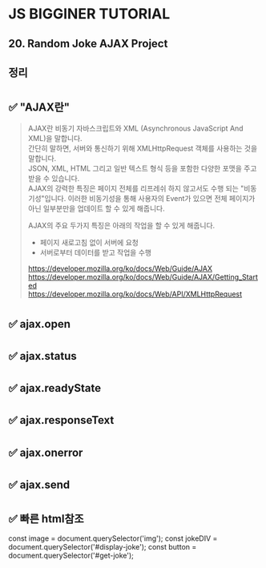 # JS BIGGINER TUTORIAL 
## 20. Random Joke AJAX Project
  
## 정리

#
## ✅ "AJAX란"
> AJAX란 비동기 자바스크립트와 XML (Asynchronous JavaScript And XML)을 말합니다.  
> 간단히 말하면, 서버와 통신하기 위해 XMLHttpRequest 객체를 사용하는 것을 말합니다.  
> JSON, XML, HTML 그리고 일반 텍스트 형식 등을 포함한 다양한 포맷을 주고 받을 수 있습니다.  
> AJAX의 강력한 특징은 페이지 전체를 리프레쉬 하지 않고서도 수행 되는 "비동기성"입니다. 이러한 비동기성을 통해 사용자의 Event가 있으면 전체 페이지가 아닌 일부분만을 업데이트 할 수 있게 해줍니다.  
> 
> AJAX의 주요 두가지 특징은 아래의 작업을 할 수 있게 해줍니다.  
> - 페이지 새로고침 없이 서버에 요청
> - 서버로부터 데이터를 받고 작업을 수행  
> 
> https://developer.mozilla.org/ko/docs/Web/Guide/AJAX  
> https://developer.mozilla.org/ko/docs/Web/Guide/AJAX/Getting_Started  
> https://developer.mozilla.org/ko/docs/Web/API/XMLHttpRequest
#
## ✅ ajax.open
#
## ✅ ajax.status
#
## ✅ ajax.readyState
#
## ✅ ajax.responseText
#
## ✅ ajax.onerror
#
## ✅ ajax.send
#
#
## ✅ 빠른 html참조 
const image = document.querySelector('img');
const jokeDIV = document.querySelector('#display-joke');
const button = document.querySelector('#get-joke');
